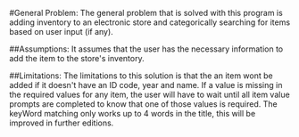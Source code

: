 #General Problem:
The general problem that is solved with this program is adding inventory to an electronic store and categorically searching for items based on user input (if any).

##Assumptions:
It assumes that the user has the necessary information to add the item to the store's inventory.

##Limitations:
The limitations to this solution is that the an item wont be added if it doesn't have an ID code, year and name. If a value is missing in the required values for any item, the user will have to wait until all item  value prompts are completed to know that one of those values is required.  The keyWord matching only works up to 4 words in the title, this will be improved in further editions.





